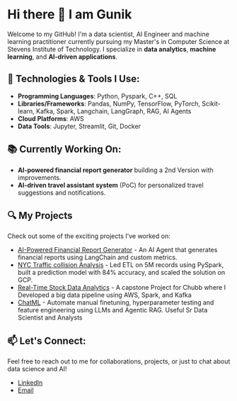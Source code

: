 # Hi there 👋 I am Gunik



Welcome to my GitHub! I'm a data scientist, AI Engineer and machine learning practitioner currently pursuing my Master's in Computer Science at Stevens Institute of Technology. I specialize in **data analytics**, **machine learning**, and **AI-driven applications**. 

## 🔧 Technologies & Tools I Use:
- **Programming Languages**: Python, Pyspark, C++, SQL
- **Libraries/Frameworks**: Pandas, NumPy, TensorFlow, PyTorch, Scikit-learn, Kafka, Spark, Langchain, LangGraph, RAG, AI Agents
- **Cloud Platforms**: AWS
- **Data Tools**: Jupyter, Streamlit, Git, Docker

## 📚 Currently Working On:
- **AI-powered financial report generator** building a 2nd Version with improvements.
- **AI-driven travel assistant system** (PoC) for personalized travel suggestions and notifications.

## 🔍 My Projects
Check out some of the exciting projects I've worked on:
- [AI-Powered Financial Report Generator](https://github.com/gun310801/FinAI-Financial-Report-Generator) - An AI Agent that generates financial reports using LangChain and custom metrics.
- [NYC Traffic collision Analysis](https://github.com/gun310801/NYC-Traffic-Collision-Analysis) - Led ETL on 5M records using PySpark, built a prediction model with 84% accuracy, and scaled the solution on GCP.
- [Real-Time Stock Data Analytics](https://github.com/gun310801/Real-Time-Stock-Data-Analytics) - A capstone Project for Chubb where I Developed a big data pipeline using AWS, Spark, and Kafka
- [ChatML](https://github.com/gun310801/CHATML) - Automate manual finetuning, hyperparameter testing and feature engineering using LLMs and Agentic RAG. Useful Sr Data Scientist and Analysts


## 📫 Let's Connect:
Feel free to reach out to me for collaborations, projects, or just to chat about data science and AI!  
- [LinkedIn](www.linkedin.com/in/gunikluthra)  
- [Email](mailto:gunikluthra@outlook.com)  


<!--
**gun310801/gun310801** is a ✨ _special_ ✨ repository because its `README.md` (this file) appears on your GitHub profile.

Here are some ideas to get you started:

- 🔭 I’m currently working on ...
- 🌱 I’m currently learning ...
- 👯 I’m looking to collaborate on ...
- 🤔 I’m looking for help with ...
- 💬 Ask me about ...
- 📫 How to reach me: ...
- 😄 Pronouns: ...
- ⚡ Fun fact: ...
-->

